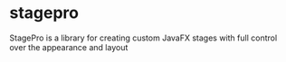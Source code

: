 # stagepro
StagePro is a library for creating custom JavaFX stages with full control over the appearance and layout

